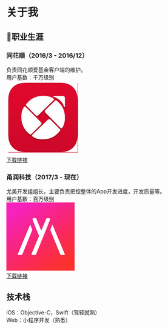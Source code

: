 # 关于我

## 职业生涯
### 同花顺（2016/3 - 2016/12）
负责同花顺爱基金客户端的维护。<br>
用户基数：千万级别 <br>
![](https://raw.githubusercontent.com/DavidCap/iOS-note/master/resource/IJiJin.png)<br>
[下载链接](https://itunes.apple.com/cn/app/%E5%90%8C%E8%8A%B1%E9%A1%BA%E7%88%B1%E5%9F%BA%E9%87%91-%E5%9F%BA%E9%87%91%E7%90%86%E8%B4%A2/id641426648?mt=8)

### 甬润科技（2017/3 - 现在）
尤美开发组组长，主要负责把控整体的App开发进度，开发质量等。<br>
用户基数：百万级别<br>
![](https://raw.githubusercontent.com/DavidCap/iOS-note/master/resource/YMLogo.png)<br>
[下载链接](https://itunes.apple.com/cn/app/%E5%B0%A4%E7%BE%8E-%E4%B8%93%E4%B8%9A%E6%A8%A1%E7%89%B9%E6%91%84%E5%BD%B1%E5%B9%B3%E5%8F%B0/id1373048085?mt=8)

## 技术栈
iOS：Objective-C，Swift（驾轻就熟）<br>
Web：小程序开发（熟悉）<br>

